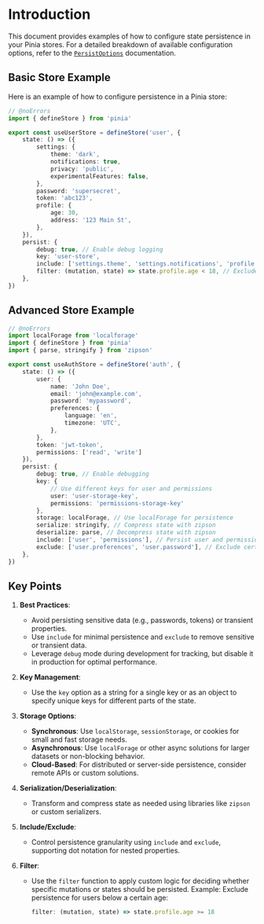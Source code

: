 # Introduction

This document provides examples of how to configure state persistence in your Pinia stores. For a detailed breakdown of available configuration options, refer to the [`PersistOptions`](../api/persist-options.md) documentation.

## Basic Store Example
Here is an example of how to configure persistence in a Pinia store:
```ts twoslash
// @noErrors
import { defineStore } from 'pinia'

export const useUserStore = defineStore('user', {
	state: () => ({
		settings: {
			theme: 'dark',
			notifications: true,
			privacy: 'public',
			experimentalFeatures: false,
		},
		password: 'supersecret',
		token: 'abc123',
		profile: {
			age: 30,
			address: '123 Main St',
		},
	}),
	persist: {
		debug: true, // Enable debug logging
		key: 'user-store',
		include: ['settings.theme', 'settings.notifications', 'profile.age'], // Persist theme, notifications, and age
		filter: (mutation, state) => state.profile.age < 18, // Exclude persisting if age is less than 18
	},
})
```

## Advanced Store Example

```ts twoslash
// @noErrors
import localForage from 'localforage'
import { defineStore } from 'pinia'
import { parse, stringify } from 'zipson'

export const useAuthStore = defineStore('auth', {
	state: () => ({
		user: {
			name: 'John Doe',
			email: 'john@example.com',
			password: 'mypassword',
			preferences: {
				language: 'en',
				timezone: 'UTC',
			},
		},
		token: 'jwt-token',
		permissions: ['read', 'write']
	}),
	persist: {
		debug: true, // Enable debugging
		key: {
			// Use different keys for user and permissions
			user: 'user-storage-key',
			permissions: 'permissions-storage-key'
		},
		storage: localForage, // Use localForage for persistence
		serialize: stringify, // Compress state with zipson
		deserialize: parse, // Decompress state with zipson
		include: ['user', 'permissions'], // Persist user and permissions
		exclude: ['user.preferences', 'user.password'], // Exclude certain properties
	},
})
```

## Key Points

1. **Best Practices**:
   - Avoid persisting sensitive data (e.g., passwords, tokens) or transient properties.
   - Use `include` for minimal persistence and `exclude` to remove sensitive or transient data.
   - Leverage `debug` mode during development for tracking, but disable it in production for optimal performance.

2. **Key Management**:
   - Use the `key` option as a string for a single key or as an object to specify unique keys for different parts of the state.

3. **Storage Options**:
   - **Synchronous**: Use `localStorage`, `sessionStorage`, or cookies for small and fast storage needs.
   - **Asynchronous**: Use `localForage` or other async solutions for larger datasets or non-blocking behavior.
   - **Cloud-Based**: For distributed or server-side persistence, consider remote APIs or custom solutions.

4. **Serialization/Deserialization**:
   - Transform and compress state as needed using libraries like `zipson` or custom serializers.

5. **Include/Exclude**:
   - Control persistence granularity using `include` and `exclude`, supporting dot notation for nested properties.

6. **Filter**:
   - Use the `filter` function to apply custom logic for deciding whether specific mutations or states should be persisted.
     Example: Exclude persistence for users below a certain age:
     ```ts
     filter: (mutation, state) => state.profile.age >= 18
     ```

